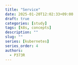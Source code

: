 ```yaml
---
title: "Service"
date: 2025-01-20T12:02:33+09:00
draft: true
categories: [study]
tags: [k8s, concepts]
description: ""
slug: ""
series: [kubernetes]
series_order: 4
authors:
  - P373R
---
```

